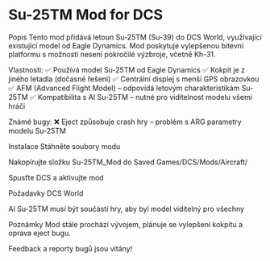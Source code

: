 # Su-25TM Mod for DCS
Popis
Tento mod přidává letoun Su-25TM (Su-39) do DCS World, využívající existující model od Eagle Dynamics. Mod poskytuje vylepšenou bitevní platformu s možností nesení pokročilé výzbroje, včetně Kh-31.

Vlastnosti:
✅ Používá model Su-25TM od Eagle Dynamics
✅ Kokpit je z jiného letadla (dočasné řešení)
✅ Centrální displej s menší GPS obrazovkou
✅ AFM (Advanced Flight Model) – odpovídá letovým charakteristikám Su-25TM
✅ Kompatibilita s AI Su-25TM – nutné pro viditelnost modelu všemi hráči

Známé bugy:
❌ Eject způsobuje crash hry – problém s ARG parametry modelu Su-25TM

Instalace
Stáhněte soubory modu

Nakopírujte složku Su-25TM_Mod do Saved Games/DCS/Mods/Aircraft/

Spusťte DCS a aktivujte mod

Požadavky
DCS World

AI Su-25TM musí být součástí hry, aby byl model viditelný pro všechny

Poznámky
Mod stále prochází vývojem, plánuje se vylepšení kokpitu a oprava eject bugu.

Feedback a reporty bugů jsou vítány!


